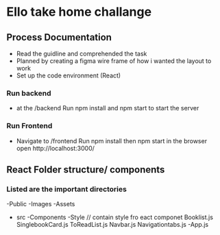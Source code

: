 # Ello take home challange 
## Process  Documentation
- Read the guidline and comprehended the task 
- Planned by creating a figma wire frame of how i wanted the layout to work
- Set up the code environment (React)

### Run backend

- at the /backend
Run npm install and npm start to start the server

### Run Frontend 

- Navigate to /frontend
Run npm install then npm start 
in the browser open http://localhost:3000/

## React Folder structure/ components
### Listed are the important directories
-Public
  -Images
  -Assets
- src 
  -Components
    -Style
      // contain style fro eact componet 
      Booklist.js
      SinglebookCard.js
      ToReadList.js
      Navbar.js
      Navigationtabs.js
-App.js



